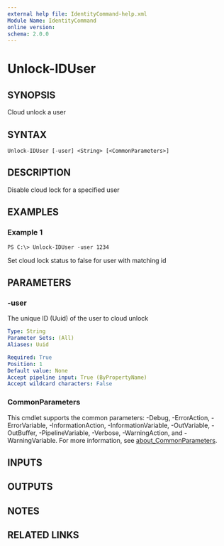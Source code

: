 ```yaml
---
external help file: IdentityCommand-help.xml
Module Name: IdentityCommand
online version:
schema: 2.0.0
---
```


# Unlock-IDUser

## SYNOPSIS
Cloud unlock a user

## SYNTAX

```
Unlock-IDUser [-user] <String> [<CommonParameters>]
```

## DESCRIPTION
Disable cloud lock for a specified user

## EXAMPLES

### Example 1
```
PS C:\> Unlock-IDUser -user 1234
```

Set cloud lock status to false for user with matching id

## PARAMETERS

### -user
The unique ID (Uuid) of the user to cloud unlock

```yaml
Type: String
Parameter Sets: (All)
Aliases: Uuid

Required: True
Position: 1
Default value: None
Accept pipeline input: True (ByPropertyName)
Accept wildcard characters: False
```

### CommonParameters
This cmdlet supports the common parameters: -Debug, -ErrorAction, -ErrorVariable, -InformationAction, -InformationVariable, -OutVariable, -OutBuffer, -PipelineVariable, -Verbose, -WarningAction, and -WarningVariable. For more information, see [about_CommonParameters](http://go.microsoft.com/fwlink/?LinkID=113216).

## INPUTS

## OUTPUTS

## NOTES

## RELATED LINKS
